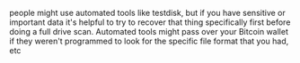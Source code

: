 people might use automated tools like testdisk, but if you have sensitive or important data it's helpful to try to recover that thing specifically first before doing a full drive scan. Automated tools might pass over your Bitcoin wallet if they weren't programmed to look for the specific file format that you had, etc
